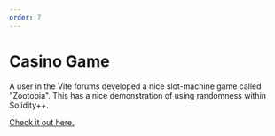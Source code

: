 ```yaml
---
order: 7
---
```

# Casino Game

A user in the Vite forums developed a nice slot-machine game called "Zootopia". This has a nice demonstration of using randomness within Solidity++.

[Check it out here.](https://forum.vite.net/topic/1976/zootopia-application)

<!--
<<< @/src/.vuepress/public/snippets/casino.solidity
-->
